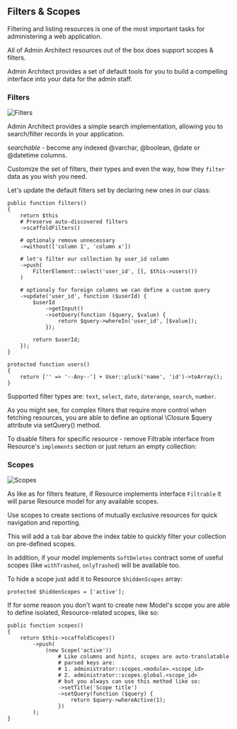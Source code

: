 ## Filters & Scopes

Filtering and listing resources is one of the most important tasks for administering a web application.

All of Admin Architect resources out of the box does support scopes & filters.

Admin Architect provides a set of default tools for you to build a compelling interface into your data for the admin staff.

### Filters

![Filters](http://docs.adminarchitect.com/docs/images/index/filters.jpg)

Admin Architect provides a simple search implementation, allowing you to search/filter records in your application.

*searchable* - become any indexed @varchar, @boolean, @date or @datetime columns.

Customize the set of filters, their types and even the way, how they `filter` data as you wish you need.

Let's update the default filters set by declaring new ones in our <Resource> class:

```
public function filters()
{
    return $this
	# Preserve auto-discovered filters
	->scaffoldFilters()

	# optionaly remove unnecessary
	->without(['column 1', 'column x'])

	# let's filter our collection by user_id column
	->push(
		FilterElement::select('user_id', [], $this->users())
	)

	# optionaly for foreign columns we can define a custom query
	->update('user_id', function ($userId) {
		$userId
			->getInput()
			->setQuery(function ($query, $value) {
				return $query->whereIn('user_id', [$value]);
			});

		return $userId;
	});
}

protected function users()
{
    return ['' => '--Any--'] + User::pluck('name', 'id')->toArray();
}
```

Supported filter types are:
`text`, `select`, `date`, `daterange`, `search`, `number`.

As you might see, for complex filters that require more control when fetching resources, you are able to define an optional \Closure $query attribute via setQuery() method.

To disable filters for specific resource - remove Filtrable interface from Resource's `implements` section or just return an empty collection:

### Scopes

![Scopes](http://docs.adminarchitect.com/docs/images/index/scopes.jpg)

As like as for filters feature, if Resource implements interface `Filtrable` it will parse Resource model for any available scopes.

Use scopes to create sections of mutually exclusive resources for quick navigation and reporting.

This will add a `tab` bar above the index table to quickly filter your collection on pre-defined scopes.

In addition, if your model implements `SoftDeletes` contract some of useful scopes (like `withTrashed`, `onlyTrashed`) will be available too.

To hide a scope just add it to Resource `$hiddenScopes` array:

```
protected $hiddenScopes = ['active'];
```

If for some reason you don't want to create new Model's scope you are able to define isolated, Resource-related scopes, like so:

```
public function scopes()
{
    return $this->scaffoldScopes()
        ->push(
            (new Scope('active'))
				# Like columns and hints, scopes are auto-translatable
				# parsed keys are:
				# 1. administrator::scopes.<module>.<scope_id>
				# 2. administrator::scopes.global.<scope_id>
				# but you always can use this method like so:
				->setTitle('Scope title')
				->setQuery(function ($query) {
					return $query->whereActive(1);
				})
        );
}
```
